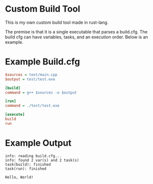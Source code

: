 # Custom Build Tool
This is my own custom build tool made in rust-lang. 

The premise is that it is a single executable that parses a build.cfg. The build cfg can have variables, tasks, and an execution order. Below is an example.

# Example Build.cfg
```ini
$sources = test/main.cpp
$output = test/test.exe

[build]
command = g++ $sources -o $output

[run]
command = ./test/test.exe

[execute]
build
run
```

# Example Output
```
info: reading build.cfg...
info: found 2 var(s) and 2 task(s)
task(build): finished
task(run): finished

Hello, World! 
```
